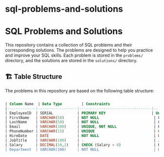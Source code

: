 # sql-problems-and-solutions
# SQL Problems and Solutions

This repository contains a collection of SQL problems and their corresponding solutions. The problems are designed to help you practice and improve your SQL skills. Each problem is stored in the `problems/` directory, and the solutions are stored in the `solutions/` directory.

## 🏗️ Table Structure  

The problems in this repository are based on the following table structure:

```sql

| Column Name  | Data Type         | Constraints                      | Description                           |
|-------------|------------------|---------------------------------|---------------------------------------|
| EmployeeID  | SERIAL           | PRIMARY KEY                     | Unique ID for each employee          |
| FirstName   | VARCHAR(50)      | NOT NULL                         | First name of the employee           |
| LastName    | VARCHAR(50)      | NOT NULL                         | Last name of the employee            |
| Email       | VARCHAR(100)     | UNIQUE, NOT NULL                 | Email address (must be unique)       |
| PhoneNumber | VARCHAR(15)      | UNIQUE                           | Contact number (must be unique)      |
| HireDate    | DATE             | NOT NULL                         | Date when the employee was hired     |
| JobTitle    | VARCHAR(100)     | -                                | Job designation of the employee      |
| Salary      | DECIMAL(10,2)    | CHECK (Salary > 0)               | Employee's salary (must be positive) |
| Department  | VARCHAR(100)     | NOT NULL                         | Department to which the employee belongs |
